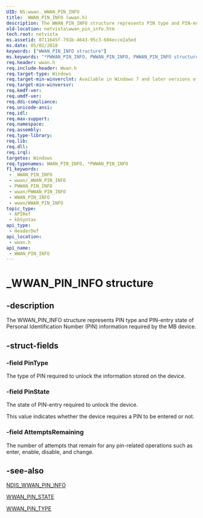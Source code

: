 ```yaml
---
UID: NS:wwan._WWAN_PIN_INFO
title: _WWAN_PIN_INFO (wwan.h)
description: The WWAN_PIN_INFO structure represents PIN type and PIN-entry state of Personal Identification Number (PIN) information required by the MB device.
old-location: netvista\wwan_pin_info.htm
tech.root: netvista
ms.assetid: 0711645f-791b-4643-95c3-604ecce2a5ed
ms.date: 05/02/2018
keywords: ["WWAN_PIN_INFO structure"]
ms.keywords: "*PWWAN_PIN_INFO, PWWAN_PIN_INFO, PWWAN_PIN_INFO structure pointer [Network Drivers Starting with Windows Vista], WWAN_PIN_INFO, WWAN_PIN_INFO structure [Network Drivers Starting with Windows Vista], WwanRef_aae7d248-25b1-465b-9314-66a16aca4993.xml, _WWAN_PIN_INFO, netvista.wwan_pin_info, wwan/PWWAN_PIN_INFO, wwan/WWAN_PIN_INFO"
req.header: wwan.h
req.include-header: Wwan.h
req.target-type: Windows
req.target-min-winverclnt: Available in Windows 7 and later versions of Windows.
req.target-min-winversvr: 
req.kmdf-ver: 
req.umdf-ver: 
req.ddi-compliance: 
req.unicode-ansi: 
req.idl: 
req.max-support: 
req.namespace: 
req.assembly: 
req.type-library: 
req.lib: 
req.dll: 
req.irql: 
targetos: Windows
req.typenames: WWAN_PIN_INFO, *PWWAN_PIN_INFO
f1_keywords:
 - _WWAN_PIN_INFO
 - wwan/_WWAN_PIN_INFO
 - PWWAN_PIN_INFO
 - wwan/PWWAN_PIN_INFO
 - WWAN_PIN_INFO
 - wwan/WWAN_PIN_INFO
topic_type:
 - APIRef
 - kbSyntax
api_type:
 - HeaderDef
api_location:
 - wwan.h
api_name:
 - WWAN_PIN_INFO
---
```


# _WWAN_PIN_INFO structure


## -description

The WWAN_PIN_INFO structure represents PIN type and PIN-entry state of Personal Identification Number
  (PIN) information required by the MB device.

## -struct-fields

### -field PinType

The type of PIN required to unlock the information stored on the device.

### -field PinState

The state of PIN-entry required to unlock the device.
     

This value indicates whether the device requires a PIN to be entered or not.

### -field AttemptsRemaining

The number of attempts that remain for any pin-related operations such as enter, enable, disable,
     and change.

## -see-also

<a href="https://docs.microsoft.com/windows-hardware/drivers/ddi/ndiswwan/ns-ndiswwan-_ndis_wwan_pin_info">NDIS_WWAN_PIN_INFO</a>



<a href="https://docs.microsoft.com/windows-hardware/drivers/ddi/wwan/ne-wwan-_wwan_pin_state">WWAN_PIN_STATE</a>



<a href="https://docs.microsoft.com/windows-hardware/drivers/ddi/wwan/ne-wwan-_wwan_pin_type">WWAN_PIN_TYPE</a>

